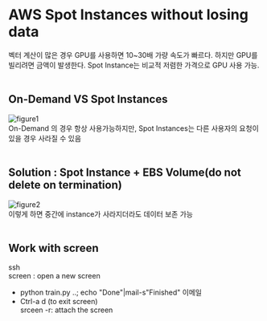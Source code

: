 # AWS Spot Instances without losing data
벡터 계산이 많은 경우 GPU를 사용하면 10~30배 가량 속도가 빠르다. 하지만 GPU를 빌리려면 금액이 발생한다. Spot Instance는 비교적 저렴한 가격으로 GPU 사용 가능. <br><br>

## On-Demand VS Spot Instances
![figure1](https://user-images.githubusercontent.com/57740560/95966829-8eba3680-0e46-11eb-9021-008c5b689dde.png) <br>
On-Demand 의 경우 항상 사용가능하지만, Spot Instances는 다른 사용자의 요청이 있을 경우 사라질 수 있음 <br><br>

## Solution : Spot Instance + EBS Volume(do not delete on termination)
![figure2](https://user-images.githubusercontent.com/57740560/95967696-80204f00-0e47-11eb-875b-c05b042b9ff4.png) <br> 
이렇게 하면 중간에 instance가 사라지더라도 데이터 보존 가능 <br><br> 

## Work with screen
ssh <br>
screen : open a new screen <br>
- python train.py ..; echo "Done"|mail-s"Finished" 이메일 <br>
- Ctrl-a d (to exit screen) <br>
srceen -r: attach the screen <br>






